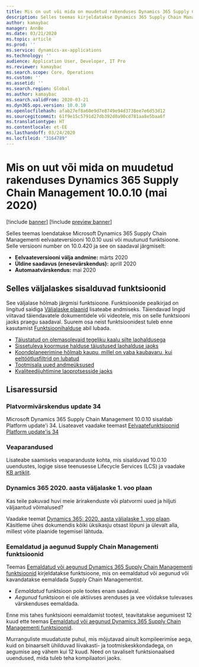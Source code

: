 ```yaml
---
title: Mis on uut või mida on muudetud rakenduses Dynamics 365 Supply Chain Management 10.0.10 (mai 2020)
description: Selles teemas kirjeldatakse Dynamics 365 Supply Chain Management 10.0.10 uusi või muutunud funktsioone.
author: kamaybac
manager: AnnBe
ms.date: 03/21/2020
ms.topic: article
ms.prod: ''
ms.service: dynamics-ax-applications
ms.technology: ''
audience: Application User, Developer, IT Pro
ms.reviewer: kamaybac
ms.search.scope: Core, Operations
ms.custom: ''
ms.assetid: ''
ms.search.region: Global
ms.author: kamaybac
ms.search.validFrom: 2020-03-21
ms.dyn365.ops.version: 10.0.10
ms.openlocfilehash: afab27ef8a60e9d7e8749e94d3738ee7e6d53d12
ms.sourcegitcommit: 61f9e15c5791d27db392d0a90cd781aa8e5baa6f
ms.translationtype: HT
ms.contentlocale: et-EE
ms.lasthandoff: 03/24/2020
ms.locfileid: "3164789"
---
```

# <a name="whats-new-or-changed-in-dynamics-365-supply-chain-management-10010-may-2020"></a>Mis on uut või mida on muudetud rakenduses Dynamics 365 Supply Chain Management 10.0.10 (mai 2020)

[!include [banner](../includes/banner.md)]
[!include [preview banner](../includes/preview-banner.md)]

Selles teemas loendatakse Microsoft Dynamics 365 Supply Chain Managementi eelvaateversiooni 10.0.10 uusi või muutunud funktsioone. Selle versiooni number on 10.0.420 ja see on saadaval järgmiselt:

- **Eelvaateversiooni välja andmine:** märts 2020
- **Üldine saadavus (enesevärskendus):** aprill 2020
- **Automaatvärskendus:** mai 2020

## <a name="features-included-in-this-release"></a>Selles väljalaskes sisalduvad funktsioonid

See väljalase hõlmab järgmisi funktsioone. Funktsioonide pealkirjad on lingitud saidiga [Väljalaske plaanid](https://docs.microsoft.com/dynamics365/release-plans/) lisateabe andmiseks. Täiendavad lingid viitavad täiendavatele dokumentidele või videotele, mis on selle funktsiooni jaoks praegu saadaval. Suurem osa neist funktsioonidest tuleb enne kasutamist [Funktsioonihalduse](../../fin-ops-core/fin-ops/get-started/feature-management/feature-management-overview.md) abil lubada.

- [Täiustatud on olemasolevaid tegeliku kaalu silte laohaldusega](https://docs.microsoft.com/dynamics365-release-plan/2020wave1/dynamics365-supply-chain-management/enhancement-use-existing-catch-weight-tags-warehouse-management)
- [Sissetuleva koormuse halduse täiustused laohalduse jaoks](https://docs.microsoft.com/dynamics365-release-plan/2020wave1/dynamics365-supply-chain-management/warehouse-management-inbound-load-management-enhancement)
- [Koondplaneerimine hõlmab kaupu, millel on vaba kaubavaru, kui eeltöötlusfiltrid on lubatud](https://docs.microsoft.com/dynamics365-release-plan/2020wave1/dynamics365-supply-chain-management/master-planning-include-items-on-hand-when-pre-processing-filters-are-enabled)
- [Tootmisala uued andmeüksused](https://docs.microsoft.com/dynamics365-release-plan/2020wave1/dynamics365-supply-chain-management/new-data-entities-manufacturing-area)
- [Kvaliteedijuhtimine laoprotsesside jaoks](https://docs.microsoft.com/dynamics365-release-plan/2019wave2/dynamics365-supply-chain-management/quality-management-warehouse-processes)

## <a name="additional-resources"></a>Lisaressursid

### <a name="platform-update-34"></a>Platvormivärskendus update 34

Microsoft Dynamics 365 Supply Chain Management 10.0.10 sisaldab Platform update'i 34. Lisateavet vaadake teemast [Eelvaatefunktsioonid Platform update'is 34](../../fin-ops-core/dev-itpro/get-started/whats-new-platform-update-34.md)

### <a name="bug-fixes"></a>Veaparandused

Lisateabe saamiseks veaparanduste kohta, mis sisalduvad 10.0.10 uuendustes, logige sisse teenusesse Lifecycle Services (LCS) ja vaadake [KB artiklit](https://fix.lcs.dynamics.com/Issue/Details?bugId=424137&dbType=3&qc=bf63d49dcc96e51eb42ac1dd66c6c5e5d7548f1e176f729e324ea3353b9860cb).

### <a name="dynamics-365-2020-release-wave-1-plan"></a>Dynamics 365 2020. aasta väljalaske 1. voo plaan

Kas teile pakuvad huvi meie ärirakenduste või platvormi uued ja hiljuti väljaantud võimalused?

Vaadake teemat [Dynamics 365: 2020. aasta väljalaske 1. voo plaan](https://docs.microsoft.com/dynamics365-release-plan/2020wave1/index). Käsitleme ühes dokumendis kõiki üksikasju otsast lõpuni ja ülevalt alla, millest võite plaanide tegemisel lähtuda.

### <a name="removed-and-deprecated-supply-chain-management-features"></a>Eemaldatud ja aegunud Supply Chain Managementi funktsioonid

Teemas [Eemaldatud või aegunud Dynamics 365 Supply Chain Managementi funktsioonid](removed-deprecated-features-scm-updates.md) kirjeldatakse funktsioone, mis on eemaldatud või aegunud või kavandatakse eemaldada Supply Chain Managementist.

- *Eemaldatud* funktsioon pole tootes enam saadaval.
- *Aegunud* funktsioon ei ole aktiivses arenduses ja vee võidakse tulevases värskenduses eemaldada.

Enne mis tahes funktsiooni eemaldamist tootest, teavitatakse aegumisest 12 kuud ette teemas [Eemaldatud või aegunud Dynamics 365 Supply Chain Managementi funktsioonid](removed-deprecated-features-scm-updates.md).

Murranguliste muudatuste puhul, mis mõjutavad ainult kompileerimise aega, kuid on binaarselt ühilduvad liivakasti- ja tootmiskeskkondadega, on aegumise aeg vähem kui 12 kuud. Need on tavaliselt funktsionaalsed uuendused, mida tuleb teha kompilaatori jaoks.
